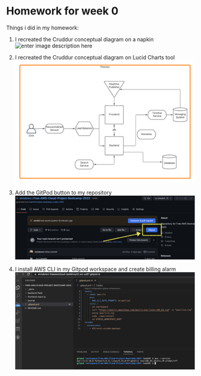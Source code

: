 # Homework for week 0
Things i did in my homework:

 1. I recreated the Cruddur conceptual diagram on a napkin
![enter image description here](https://github.com/elvisbrevi/Free-AWS-Cloud-Project-Bootcamp-2023/blob/week0/journal/assets/week0-napkin.png?raw=true)

 2. I recreated the Cruddur conceptual diagram on Lucid Charts tool
![enter image description here](https://github.com/elvisbrevi/Free-AWS-Cloud-Project-Bootcamp-2023/blob/week0/journal/assets/week0-cruddur-conceptual-diagram.png?raw=true)

 3. Add the GitPod button to my repository
![enter image description here](https://raw.githubusercontent.com/elvisbrevi/Free-AWS-Cloud-Project-Bootcamp-2023/week0/journal/assets/week0-gitpod-button.png)

 4. I install AWS CLI in my Gitpod workspace and create billing alarm
![enter image description here](https://github.com/elvisbrevi/Free-AWS-Cloud-Project-Bootcamp-2023/blob/week0/journal/assets/week0-aws-cli-gitpod.png?raw=true)
